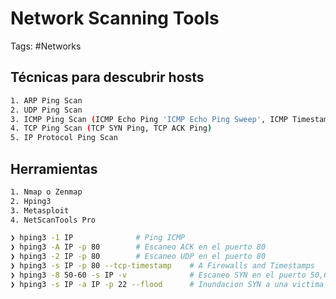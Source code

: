 # Network Scanning Tools

Tags: #Networks

## Técnicas para descubrir hosts

```bash 
1. ARP Ping Scan 
2. UDP Ping Scan
3. ICMP Ping Scan (ICMP Echo Ping 'ICMP Echo Ping Sweep', ICMP Timestamp Ping, ICMP Address Mask Ping)
4. TCP Ping Scan (TCP SYN Ping, TCP ACK Ping)
5. IP Protocol Ping Scan
```

## Herramientas 

```bash
1. Nmap o Zenmap
2. Hping3 
3. Metasploit
4. NetScanTools Pro
```

```bash 
❯ hping3 -1 IP              # Ping ICMP
❯ hping3 -A IP -p 80        # Escaneo ACK en el puerto 80
❯ hping3 -2 IP -p 80        # Escaneo UDP en el puerto 80
❯ hping3 -s IP -p 80 --tcp-timestamp    # A Firewalls and Timestamps
❯ hping3 -8 50-60 -s IP -v              # Escaneo SYN en el puerto 50,60 
❯ hping3 -s IP -a IP -p 22 --flood      # Inundacion SYN a una victima 
```